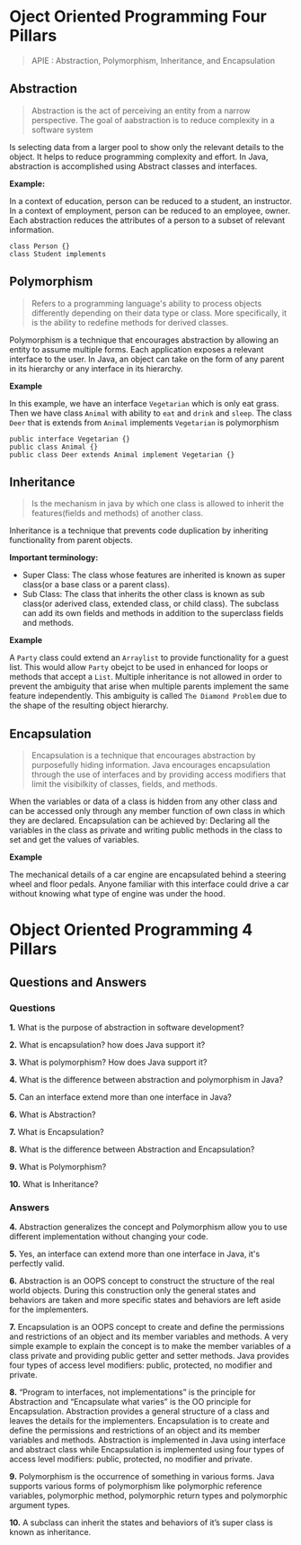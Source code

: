 # Oject Oriented Programming Four Pillars

> APIE : Abstraction, Polymorphism, Inheritance, and Encapsulation


## Abstraction

> Abstraction is the act of perceiving an entity from a narrow perspective. The goal of aabstraction is to reduce complexity in a software system

Is selecting data from a larger pool to show only the relevant details to the object. It helps to reduce programming complexity and effort. In Java, abstraction is accomplished using Abstract classes and interfaces.


__Example:__

In a context of education, person can be reduced to a student, an instructor.
In a context of employment, person can be reduced to an employee, owner.
Each abstraction reduces the attributes of a person to a subset of relevant information.

```
class Person {}
class Student implements 
```


## Polymorphism

> Refers to a programming language's ability to process objects differently depending on their data type or class. More specifically, it is the ability to redefine methods for derived classes.

Polymorphism is a technique that encourages abstraction by allowing an entity to assume multiple forms. 
Each application exposes a relevant interface to the user. 
In Java, an object can take on the form of any parent in its hierarchy or any interface in its hierarchy.

__Example__

In this example, we have an interface `Vegetarian` which is only eat grass. Then we have class `Animal` with ability to `eat` and `drink` and `sleep`. The class `Deer` that is extends from `Animal` implements `Vegetarian` is polymorphism


```
public interface Vegetarian {}
public class Animal {}
public class Deer extends Animal implement Vegetarian {}
``` 




## Inheritance 

> Is the mechanism in java by which one class is allowed to inherit the features(fields and methods) of another class.

Inheritance is a technique that prevents code duplication by inheriting functionality from parent objects. 


__Important terminology:__

* Super Class: The class whose features are inherited is known as super class(or a base class or a parent class).
* Sub Class: The class that inherits the other class is known as sub class(or aderived class, extended class, or child class). The subclass can add its own fields and methods in addition to the superclass fields and methods.


__Example__

A `Party` class could extend an `Arraylist` to provide functionality for a guest list. This would allow `Party` obejct to be used in enhanced for loops or methods that accept a `List`. Multiple inheritance is not allowed in order to prevent the ambiguity that arise when multiple parents implement the same feature independently. This ambiguity is called `The Diamond Problem` due to the shape of the resulting object hierarchy.



## Encapsulation

> Encapsulation is a technique that encourages abstraction by purposefully hiding information. Java encourages encapsulation through the use of interfaces and by providing access modifiers that limit the visibilkity of classes, fields, and methods.

When the variables or data of a class is hidden from any other class and can be accessed only through any member function of own class in which they are declared. Encapsulation can be achieved by: Declaring all the variables in the class as private and writing public methods in the class to set and get the values of variables.


__Example__

The mechanical details of a car engine are encapsulated behind a steering wheel and floor pedals. Anyone familiar with this interface could drive a car without knowing what type of engine was under the hood.

# Object Oriented Programming 4 Pillars
## Questions and Answers

### Questions

__1.__ What is the purpose of abstraction in software development?

__2.__ What is encapsulation? how does Java support it?

__3.__ What is polymorphism? How does Java support it?

__4.__ What is the difference between abstraction and polymorphism in Java?

__5.__ Can an interface extend more than one interface in Java?

__6.__ What is Abstraction?

__7.__ What is Encapsulation?

__8.__ What is the difference between Abstraction and Encapsulation?

__9.__ What is Polymorphism?

__10.__ What is Inheritance?


### Answers


__4.__ Abstraction generalizes the concept and Polymorphism allow you to use different implementation without changing your code.

__5.__ Yes, an interface can extend more than one interface in Java, it's perfectly valid.

__6.__  Abstraction is an OOPS concept to construct the structure of the real world objects. During this construction only the general states and behaviors are taken and more specific states and behaviors are left aside for the implementers.

__7.__ Encapsulation is an OOPS concept to create and define the permissions and restrictions of an object and its member variables and methods. A very simple example to explain the concept is to make the member variables of a class private and providing public getter and setter methods. Java provides four types of access level modifiers: public, protected, no modifier and private.

__8.__ “Program to interfaces, not implementations” is the principle for Abstraction and “Encapsulate what varies” is the OO principle for Encapsulation.
Abstraction provides a general structure of a class and leaves the details for the implementers. Encapsulation is to create and define the permissions and restrictions of an object and its member variables and methods.
Abstraction is implemented in Java using interface and abstract class while Encapsulation is implemented using four types of access level modifiers: public, protected, no modifier and private.

__9.__  Polymorphism is the occurrence of something in various forms. Java supports various forms of polymorphism like polymorphic reference variables, polymorphic method, polymorphic return types and polymorphic argument types.

__10.__ A subclass can inherit the states and behaviors of it’s super class is known as inheritance.